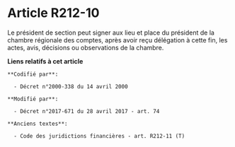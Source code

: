 # Article R212-10

Le président de section peut signer aux lieu et place du président de la chambre régionale des comptes, après avoir reçu
délégation à cette fin, les actes, avis, décisions ou observations de la chambre.

**Liens relatifs à cet article**

	**Codifié par**:

	  - Décret n°2000-338 du 14 avril 2000

	**Modifié par**:

	  - Décret n°2017-671 du 28 avril 2017 - art. 74

	**Anciens textes**:

	  - Code des juridictions financières - art. R212-11 (T)
